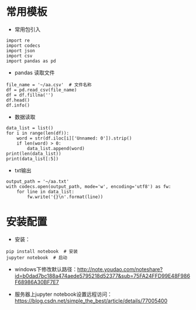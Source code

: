 # 常用模板

- 常用包引入

~~~
import re
import codecs
import json
import csv
import pandas as pd
~~~

- pandas 读取文件

~~~
file_name = '~/aa.csv'  # 文件名称
df = pd.read_csv(file_name)
df = df.fillna('')
df.head()
df.info()
~~~

- 数据读取

~~~
data_list = list()
for i in range(len(df)):
    word = str(df.iloc[i]['Unnamed: 0']).strip()
    if len(word) > 0:
        data_list.append(word)
print(len(data_list))
print(data_list[:5])
~~~

- txt输出

~~~
output_path = '~/aa.txt'
with codecs.open(output_path, mode='w', encoding='utf8') as fw:
    for line in data_list:
        fw.write('{}\n'.format(line))
~~~

# 安装配置

- 安装：

~~~
pip install notebook  # 安装
jupyter notebook  # 启动
~~~

- windows下修改默认路径：<http://note.youdao.com/noteshare?id=b0dad7bc188a474aede5795218d52377&sub=75FA24FFD99E48F986F68986A30BF7E7>

- 服务器上jupyter notebook设置远程访问：<https://blog.csdn.net/simple_the_best/article/details/77005400>